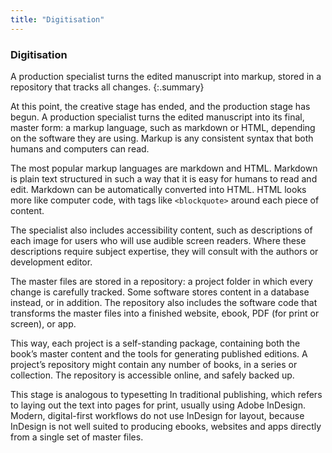 ```yaml
---
title: "Digitisation"
---
```


### Digitisation

A production specialist turns the edited manuscript into markup, stored in a repository that tracks all changes.
{:.summary}

At this point, the creative stage has ended, and the production stage has begun. A production specialist turns the edited manuscript into its final, master form: a markup language, such as markdown or HTML, depending on the software they are using. Markup is any consistent syntax that both humans and computers can read.

The most popular markup languages are markdown and HTML. Markdown is plain text structured in such a way that it is easy for humans to read and edit. Markdown can be automatically converted into HTML. HTML looks more like computer code, with tags like `<blockquote>` around each piece of content.

The specialist also includes accessibility content, such as descriptions of each image for users who will use audible screen readers. Where these descriptions require subject expertise, they will consult with the authors or development editor.

The master files are stored in a repository: a project folder in which every change is carefully tracked. Some software stores content in a database instead, or in addition. The repository also includes the software code that transforms the master files into a finished website, ebook, PDF (for print or screen), or app.

This way, each project is a self-standing package, containing both the book’s master content and the tools for generating published editions. A project’s repository might contain any number of books, in a series or collection. The repository is accessible online, and safely backed up.

This stage is analogous to typesetting In traditional publishing, which refers to laying out the text into pages for print, usually using Adobe InDesign. Modern, digital-first workflows do not use InDesign for layout, because InDesign is not well suited to producing ebooks, websites and apps directly from a single set of master files.
